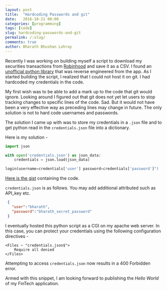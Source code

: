 ```yaml
---
layout: post
title:  "Hardcoding Passwords and git"
date:   2016-10-21 00:00
categories: [programming]
tags: [code]
slug: hardcoding-passwords-and-git
permalink: /:slug/
comments: true
author: Bharath Bhushan Lohray
---
```

Recently I was working on building myself a script to download my securities transactions from [Robinhood](http://share.robinhood.com/bharatl) and save it as a CSV. I found an [unofficial python library](https://github.com/Jamonek/Robinhood) that was reverse engineered from the app. As I started building the script, I realized that I could not host it on git. I had hardcoded my credentials in the code.

My first wish was to be able to add a mark up to the code that git would ignore. Looking around I figured out that git does not yet let users to stop tracking changes to specific lines of the code. Sad. But it would not have been a very effective way as preceding lines may change in future. The only solution is not to hard code usernames and passwords.

The solution I came up with was to store my credentials in a `.json` file and to get python read in the `credentials.json` file into a dictionary.

Here is my solution -

```python
import json

with open('credentials.json') as json_data:
    credentials = json.load(json_data)

login(username=credentials['user'] password=credentials['password']")
```
[Here is the gist](https://gist.github.com/lordloh/4a7047049a522570642fd9d941890222) containing the code.

`credentials.json` is as follows. You may add additional attributed such as API_key etc.

```json
 {
   "user":"bharath",
   "password":"bharath_secret_password"
 }
```

I eventually hosted this python script as a CGI on my apache web server. In this case, you can protect your credentials using the following configuration directives -

```
<Files ~ "credentials.json$">
	Require all denied
</Files>
```

Attempting to access `credentials.json` now results in a 400 Forbidden error.

Armed with this snippet, I am looking forward to publishing the _Hello World_ of my FinTech application.
